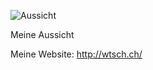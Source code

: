 
![Aussicht](http://wtsch.ch/wp-content/uploads/2016/11/cropped-bergeimdunst-1200x273-1.jpg)

Meine Aussicht

Meine Website: http://wtsch.ch/
